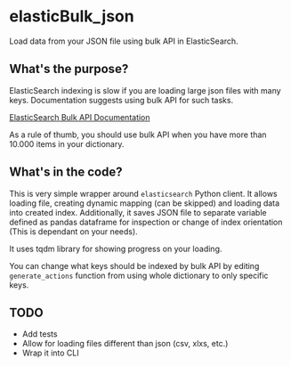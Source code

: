 # elasticBulk_json
Load data from your JSON file using bulk API in ElasticSearch.

## What's the purpose?
ElasticSearch indexing is slow if you are loading large json files with many keys. Documentation suggests using bulk API for such tasks.

[ElasticSearch Bulk API Documentation](https://www.elastic.co/guide/en/elasticsearch/reference/current/docs-bulk.html)

As a rule of thumb, you should use bulk API when you have more than 10.000 items in your dictionary. 

## What's in the code?

This is very simple wrapper around ``elasticsearch`` Python client. It allows loading file, creating dynamic mapping (can be skipped) and loading data into created index. Additionally, it saves JSON file to separate variable defined as pandas dataframe for inspection or change of index orientation (This is dependant on your needs).

It uses tqdm library for showing progress on your loading.

You can change what keys should be indexed by bulk API by editing ```generate_actions``` function from using whole dictionary to only specific keys.

## TODO
- Add tests
- Allow for loading files different than json (csv, xlxs, etc.)
- Wrap it into CLI
